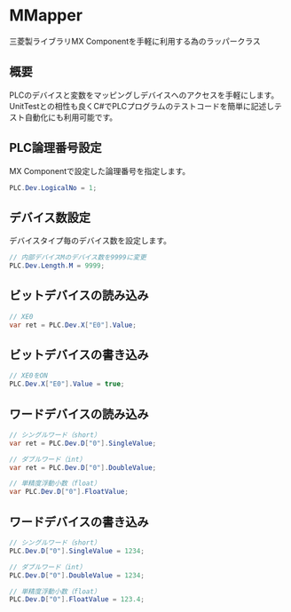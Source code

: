 # MMapper
三菱製ライブラリMX Componentを手軽に利用する為のラッパークラス

## 概要
PLCのデバイスと変数をマッピングしデバイスへのアクセスを手軽にします。  
UnitTestとの相性も良くC#でPLCプログラムのテストコードを簡単に記述しテスト自動化にも利用可能です。

## PLC論理番号設定
MX Componentで設定した論理番号を指定します。
```C#
PLC.Dev.LogicalNo = 1;
```

## デバイス数設定
デバイスタイプ毎のデバイス数を設定します。
```C#
// 内部デバイスMのデバイス数を9999に変更
PLC.Dev.Length.M = 9999;
```

## ビットデバイスの読み込み
```C#
// XE0
var ret = PLC.Dev.X["E0"].Value;
```

## ビットデバイスの書き込み
```C#
// XE0をON
PLC.Dev.X["E0"].Value = true;
```

## ワードデバイスの読み込み
```C#
// シングルワード（short）
var ret = PLC.Dev.D["0"].SingleValue;

// ダブルワード（int）
var ret = PLC.Dev.D["0"].DoubleValue;

// 単精度浮動小数（float）
var PLC.Dev.D["0"].FloatValue;
```

## ワードデバイスの書き込み
```C#
// シングルワード（short）
PLC.Dev.D["0"].SingleValue = 1234;

// ダブルワード（int）
PLC.Dev.D["0"].DoubleValue = 1234;

// 単精度浮動小数（float）
PLC.Dev.D["0"].FloatValue = 123.4;

